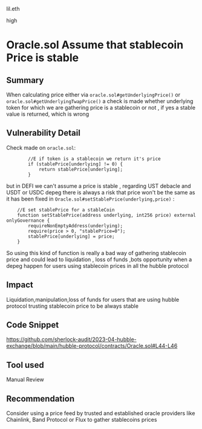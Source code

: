 lil.eth

high

# Oracle.sol Assume that stablecoin Price is stable

## Summary

When calculating price either via `oracle.sol#getUnderlyingPrice()` or `oracle.sol#getUnderlyingTwapPrice()` a check is made whether underlying token for which we are gathering price is a stablecoin or not , if yes a stable value is returned, which is wrong

## Vulnerability Detail

Check made on `oracle.sol`:
```solidity
        //E if token is a stablecoin we return it's price 
        if (stablePrice[underlying] != 0) {
            return stablePrice[underlying];
        }
```
but in DEFI we can't assume a price is stable , regarding UST debacle and USDT or USDC depeg there is always a risk that price won't be the same as it has been fixed in `Oracle.sol#setStablePrice(underlying,price)` : 
```solidity
    //E set stablePrice for a stableCoin
    function setStablePrice(address underlying, int256 price) external onlyGovernance {
        requireNonEmptyAddress(underlying);
        require(price > 0, "stablePrice=0");
        stablePrice[underlying] = price;
    }
```
So using this kind of function is really a bad way of gathering stablecoin price and could lead to liquidation , loss of funds ,bots opportunity when a depeg happen for users using stablecoin prices in all the hubble protocol

## Impact

Liquidation,manipulation,loss of funds for users that are using hubble protocol trusting stablecoin price to be always stable

## Code Snippet

https://github.com/sherlock-audit/2023-04-hubble-exchange/blob/main/hubble-protocol/contracts/Oracle.sol#L44-L46

## Tool used

Manual Review

## Recommendation
Consider using a price feed by trusted and established oracle providers like Chainlink, Band Protocol or Flux to gather stablecoins prices